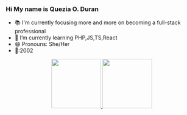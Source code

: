 ### Hi My name is Quezia O. Duran


 - 📚 I'm currently focusing more and more on becoming a full-stack professional
- 🌱 I’m currently learning PHP,JS,TS,React
- 😄 Pronouns: She/Her
- 🎂:2002
<div align="center">
  <a href="https://github.com/Zia3k4">
  <img height="130em" src="https://github-readme-stats.vercel.app/api?username=Zia3k4&show_icons=true&theme=tokyonight&include_all_commits=true&count_private=true"/>
  <img height="130em" src="https://github-readme-stats.vercel.app/api/top-langs/?username=Zia3k4&layout=compact&langs_count=7&theme=synthwave"/>
</div>
